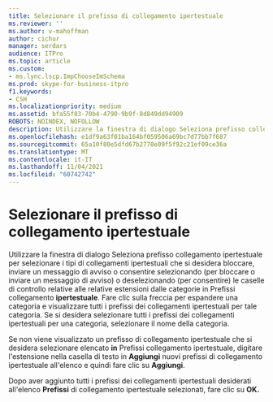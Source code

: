 ```yaml
---
title: Selezionare il prefisso di collegamento ipertestuale
ms.reviewer: ''
ms.author: v-mahoffman
author: cichur
manager: serdars
audience: ITPro
ms.topic: article
ms.custom:
- ms.lync.lscp.ImpChooseImSchema
ms.prod: skype-for-business-itpro
f1.keywords:
- CSH
ms.localizationpriority: medium
ms.assetid: bfa55f83-70b4-4790-9b9f-8d849dd94909
ROBOTS: NOINDEX, NOFOLLOW
description: Utilizzare la finestra di dialogo Seleziona prefisso collegamento ipertestuale per selezionare i tipi di collegamenti ipertestuali che si desidera bloccare, inviare un messaggio di avviso o consentire selezionando (per bloccare o inviare un messaggio di avviso) o deselezionando (per consentire) le caselle di controllo per le relative estensioni dalle categorie in Prefissi collegamento ipertestuale. Fare clic sulla freccia per espandere una categoria e visualizzare tutti i prefissi dei collegamenti ipertestuali per tale categoria. Se si desidera selezionare tutti i prefissi dei collegamenti ipertestuali per una categoria, selezionare il nome della categoria.
ms.openlocfilehash: e1df9a63f01ba164bf059506a69bc7d77bb7f687
ms.sourcegitcommit: 65a10f80e5dfd67b2778e09f5f92c21ef09ce36a
ms.translationtype: MT
ms.contentlocale: it-IT
ms.lasthandoff: 11/04/2021
ms.locfileid: "60742742"
---
```

# <a name="select-hyperlink-prefix"></a>Selezionare il prefisso di collegamento ipertestuale
 
Utilizzare  la finestra di dialogo Seleziona prefisso collegamento ipertestuale per selezionare i tipi di collegamenti ipertestuali che si desidera bloccare, inviare un messaggio di avviso o consentire selezionando (per bloccare o inviare un messaggio di avviso) o deselezionando (per consentire) le caselle di controllo relative alle relative estensioni dalle categorie in Prefissi collegamento **ipertestuale**. Fare clic sulla freccia per espandere una categoria e visualizzare tutti i prefissi dei collegamenti ipertestuali per tale categoria. Se si desidera selezionare tutti i prefissi dei collegamenti ipertestuali per una categoria, selezionare il nome della categoria. 
  
Se non viene visualizzato un prefisso di collegamento ipertestuale che si desidera selezionare elencato **in** Prefissi collegamento ipertestuale, digitare l'estensione nella casella di testo in **Aggiungi** nuovi prefissi di collegamento ipertestuale all'elenco e quindi fare clic su **Aggiungi**. 
  
Dopo aver aggiunto tutti i prefissi dei collegamenti ipertestuali desiderati all'elenco **Prefissi** di collegamento ipertestuale selezionati, fare clic su **OK.**
  
 
  

